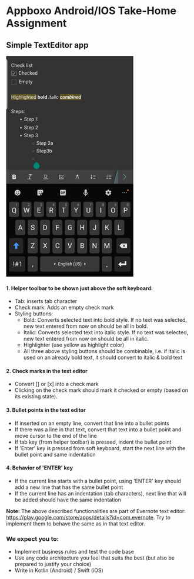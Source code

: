 # Appboxo Android/IOS Take-Home Assignment

## Simple TextEditor app

<img src="/text-editor-sample.jpg" height="600">

#### 1. Helper toolbar to be shown just above the soft keyboard:
  - Tab: inserts tab character
  - Check mark: Adds an empty check mark
  - Styling buttons:
    - Bold: Converts selected text into bold style. If no text was selected, new text entered from now on should be all in bold.
    - Italic: Converts selected text into italic style. If no text was selected, new text entered from now on should be all in italic.
    - Highlighter (use yellow as highlight color)
    - All three above styling buttons should be combinable, i.e. if italic is used on an already bold text, it should convert to italic & bold text

#### 2. Check marks in the text editor
  - Convert [] or [x] into a check mark
  - Clicking on the check mark should mark it checked or empty (based on its existing state).

#### 3. Bullet points in the text editor
  - If inserted on an empty line, convert that line into a bullet points
  - If there was a line in that text, convert that text into a bullet point and move cursor to the end of the line
  - If tab key (from helper toolbar) is pressed, indent the bullet point
  - If 'Enter' key is pressed from soft keyboard, start the next line with the bullet point and same indentation

#### 4. Behavior of 'ENTER' key
  - If the current line starts with a bullet point, using 'ENTER' key should add a new line that has the same bullet point
  - If the current line has an indentation (tab characters), next line that will be added should have the same indentation

**Note:** The above described functionalities are part of Evernote text editor: https://play.google.com/store/apps/details?id=com.evernote. Try to implement them to behave the same as in that text editor.

### We expect you to:
- Implement business rules and test the code base
- Use any code architecture you feel that suits the best (but also be prepared to justify your choice)
- Write in Kotlin (Android) / Swift (iOS)

